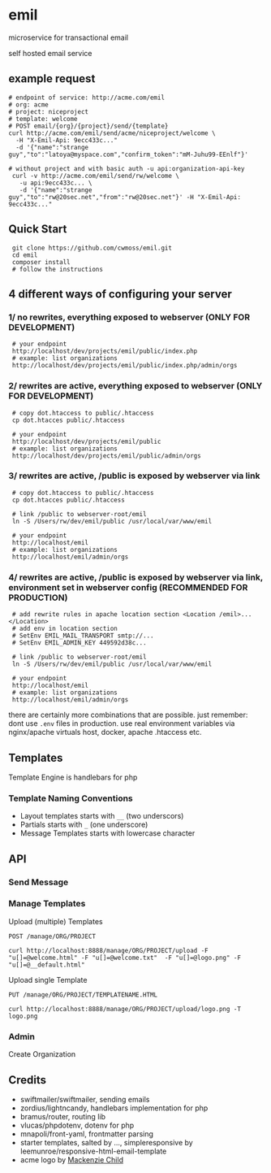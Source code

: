 # emil

microservice for transactional email

self hosted email service

## example request

    # endpoint of service: http://acme.com/emil
    # org: acme
    # project: niceproject
    # template: welcome
    # POST email/{org}/{project}/send/{template}
    curl http://acme.com/emil/send/acme/niceproject/welcome \
      -H "X-Emil-Api: 9ecc433c..."
      -d '{"name":"strange guy","to":"latoya@myspace.com","confirm_token":"mM-Juhu99-EEnlf"}'

    # without project and with basic auth -u api:organization-api-key
	 curl -v http://acme.com/emil/send/rw/welcome \
	   -u api:9ecc433c... \
	   -d '{"name":"strange guy","to":"rw@20sec.net","from":"rw@20sec.net"}' -H "X-Emil-Api: 9ecc433c..."

## Quick Start

	 git clone https://github.com/cwmoss/emil.git
	 cd emil
	 composer install
	 # follow the instructions

## 4 different ways of configuring your server

### 1/ no rewrites, everything exposed to webserver (ONLY FOR DEVELOPMENT)

	 # your endpoint
	 http://localhost/dev/projects/emil/public/index.php
	 # example: list organizations
	 http://localhost/dev/projects/emil/public/index.php/admin/orgs

### 2/ rewrites are active, everything exposed to webserver (ONLY FOR DEVELOPMENT)

	 # copy dot.htaccess to public/.htaccess
	 cp dot.htacces public/.htaccess

	 # your endpoint
	 http://localhost/dev/projects/emil/public
	 # example: list organizations
	 http://localhost/dev/projects/emil/public/admin/orgs

### 3/ rewrites are active, /public is exposed by webserver via link

	 # copy dot.htaccess to public/.htaccess
	 cp dot.htacces public/.htaccess

	 # link /public to webserver-root/emil
	 ln -S /Users/rw/dev/emil/public /usr/local/var/www/emil

	 # your endpoint
	 http://localhost/emil
	 # example: list organizations
	 http://localhost/emil/admin/orgs

### 4/ rewrites are active, /public is exposed by webserver via link, environment set in webserver config (RECOMMENDED FOR PRODUCTION)

	 # add rewrite rules in apache location section <Location /emil>...</Location>
	 # add env in location section
	 # SetEnv EMIL_MAIL_TRANSPORT smtp://...
	 # SetEnv EMIL_ADMIN_KEY 449592d38c...

	 # link /public to webserver-root/emil
	 ln -S /Users/rw/dev/emil/public /usr/local/var/www/emil

	 # your endpoint
	 http://localhost/emil
	 # example: list organizations
	 http://localhost/emil/admin/orgs

there are certainly more combinations that are possible. just remember: dont use `.env` files in production. use real environment variables via nginx/apache virtuals host, docker, apache .htaccess etc.

## Templates

Template Engine is handlebars for php

### Template Naming Conventions

* Layout templates starts with `__` (two underscors)
* Partials starts with `_` (one underscore)
* Message Templates starts with lowercase character


## API


### Send Message


### Manage Templates

Upload (multiple) Templates

`POST /manage/ORG/PROJECT`

	curl http://localhost:8888/manage/ORG/PROJECT/upload -F "u[]=@welcome.html" -F "u[]=@welcome.txt"  -F "u[]=@logo.png" -F "u[]=@__default.html"

Upload single Template

`PUT /manage/ORG/PROJECT/TEMPLATENAME.HTML`

	curl http://localhost:8888/manage/ORG/PROJECT/upload/logo.png -T logo.png


### Admin

Create Organization



## Credits

* swiftmailer/swiftmailer, sending emails
* zordius/lightncandy, handlebars implementation for php
* bramus/router, routing lib
* vlucas/phpdotenv, dotenv for php
* mnapoli/front-yaml, frontmatter parsing
* starter templates, salted by ..., simpleresponsive by leemunroe/responsive-html-email-template 
* acme logo by [Mackenzie Child](http://acmelogos.com/)